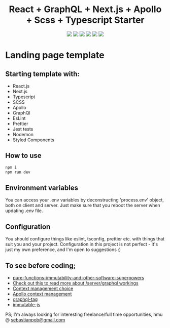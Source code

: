 <h1 align="center">React + GraphQL + Next.js + Apollo + Scss + Typescript Starter</h1>

<p align="center">
  <a href="https://www.typescriptlang.org/" target="_blank"><img src="https://img.shields.io/badge/Typescript-v3.7.2-blue.svg?logo=TypeScript"></a>
  <a href="https://nextjs.org/" target="_blank"><img src="https://img.shields.io/badge/Next.js-v9.1.1-blueviolet.svg"></a>
  <a href="https://reactjs.org/" target="_blank"><img src="https://img.shields.io/badge/React-v16.10.2-%238DD6F9.svg?logo=React"></a>
  <a href="https://graphql.org/" target="_blank"><img src="https://img.shields.io/badge/GraphQL-v14.5.8-ff69b4.svg?logo=GraphQL"></a>
  <a href="https://github.com/prettier/prettier" target="_blank"><img src="https://img.shields.io/badge/styled_with-prettier-ff69b4.svg"></a>
  <a href="https://github.com/codica2" target="_blank"><img src="https://img.shields.io/badge/licence-MIT-green.svg" /></a>
</p>

# Landing page template

## Starting template with:

- React.js
- Next.js
- Typescript
- SCSS
- Apollo
- GraphQl
- EsLint
- Prettier
- Jest tests
- Nodemon
- Styled Components

## How to use

```javascript
npm i
npm run dev
```

## Environment variables

You can access your .env variables by deconstructing 'process.env' object, both on client and server.
Just make sure that you reboot the server when updating .env file.

## Configuration

You should configure things like eslint, tsconfig, prettier etc. with things that suit you and your project.
Configuration in this project is not perfect - it's just my own preference, and I'm open to suggestions :)

## To see before coding;

- [pure-functions-immutability-and-other-software-superpowers](https://medium.com/dailyjs/pure-functions-immutability-and-other-software-superpowers-dfe6039af8f6)
- [Check out this to read more about /server/graphql workings](https://github.com/Urigo/merge-graphql-schemas)
- [Context management choice](https://www.youtube.com/watch?v=Q54YDGC_t3Y)
- [Apollo context management](https://www.apollographql.com/docs/react/data/local-state/)
- [graphql-tag](https://devstore.io/js/graphql-tag)
- [immutable-js](https://github.com/immutable-js/immutable-js)

PS; I'm always looking for interesting freelance/full time opportunities, hmu @ sebastianpob@gmail.com
